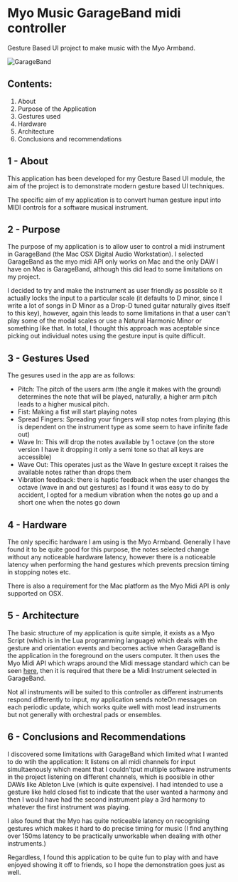 # Myo Music GarageBand midi controller
Gesture Based UI project to make music with the Myo Armband.

![GarageBand](http://i.imgur.com/nYGpHrY.png)

Contents:
---------
1. About
2. Purpose of the Application
3. Gestures used
4. Hardware
5. Architecture
6. Conclusions and recommendations

1 - About
---
This application has been developed for my Gesture Based UI module, the aim of the project is to demonstrate modern gesture based UI techniques.

The specific aim of my application is to convert human gesture input into MIDI controls for a software musical instrument.

2 - Purpose
---
The purpose of my application is to allow  user to control a midi instrument in GarageBand (the Mac OSX Digital Audio Workstation). I selected GarageBand as the myo midi API only works on Mac and the only DAW I have on Mac is GarageBand, although this did lead to some limitations on my project.

I decided to try and make the instrument as user friendly as possible so it actually locks the input to a particular scale (it defaults to D minor, since I write a lot of songs in D Minor as a Drop-D tuned guitar naturally gives itself to this key), however, again this leads to some limitations in that a user can't play some of the modal scales or use a Natural Harmonic Minor or something like that. In total, I thought this approach was aceptable since picking out individual notes using the gesture input is quite difficult.

3 - Gestures Used
---
The gesures used in the app are as follows:
* Pitch: The pitch of the users arm (the angle it makes with the ground) determines the note that will be played, naturally, a higher arm pitch leads to a higher musical pitch.
* Fist: Making a fist will start playing notes
* Spread Fingers: Spreading your fingers will stop notes from playing (this is dependent on the instrument type as some seem to have infinite fade out)
* Wave In: This will drop the notes available by 1 octave (on the store version I have it dropping it only a semi tone so that all keys are accessible)
* Wave Out: This operates just as the Wave In gesture except it raises the available notes rather than drops them
* Vibration feedback: there is haptic feedback when the user changes the octave (wave in and out gestures) as I found it was easy to do by accident, I opted for a medium vibration when the notes go up and a short one when the notes go down

4 - Hardware
---
The only specific hardware I am using is the Myo Armband. Generally I have found it to be quite good for this purpose, the notes selected change without any noticeable hardware latency, however there is a noticeable latency when performing the hand gestures which prevents precsion timing in stopping notes etc.

There is also a requirement for the Mac platform as the Myo Midi API is only supported on OSX.

5 - Architecture
---
The basic structure  of my application is quite simple, it exists as a Myo Script (which is in the Lua programming language) which deals with the gesture and orientation events and becomes active when GarageBand is the application in the foreground on the users computer. It then uses the Myo Midi API which wraps around the Midi message standard which can be seen [here](https://www.midi.org/specifications/item/table-1-summary-of-midi-message), then it is required that there be a Midi Instrument selected in GarageBand.

Not all instruments will be suited to this controller as different instruments respond differently to input, my application sends noteOn messages on each periodic update, which works quite well with most lead instruments but not generally with orchestral pads or ensembles.

6 - Conclusions and Recommendations
---
I discovered some limitations with GarageBand which limited what I wanted to do wtih the application: It listens on all midi channels for input simultaenously which meant that I couldn'tput multiple software instruments in the project listening on different channels, which is poosible in other DAWs like Ableton Live (which is quite expensive). I had intended to use a gesture like held closed fist to indicate that the user wanted a harmony and then I would have had the second instrument play a 3rd harmony to whatever the first instrument was playing.

I also found that the Myo has quite noticeable latency on recognising gestures which makes it hard to do precise timing for music (I find anything over 150ms latency to be practically unworkable when dealing with other instruments.)

Regardless, I found this application to be quite fun to play with and have enjoyed showing it off to friends, so I hope the demonstration goes just as well.

